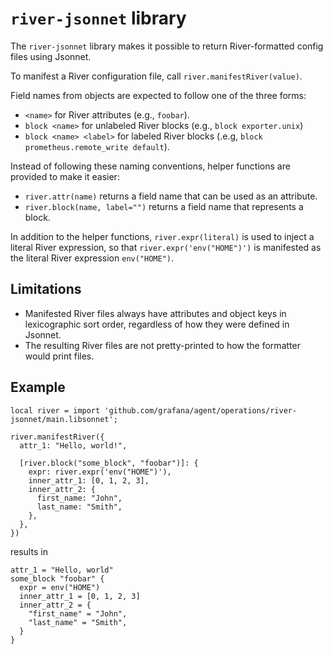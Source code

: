 # `river-jsonnet` library

The `river-jsonnet` library makes it possible to return River-formatted config
files using Jsonnet.

To manifest a River configuration file, call `river.manifestRiver(value)`.

Field names from objects are expected to follow one of the three forms:

* `<name>` for River attributes (e.g., `foobar`).
* `block <name>` for unlabeled River blocks (e.g., `block exporter.unix`)
* `block <name> <label>` for labeled River blocks (.e.g, `block prometheus.remote_write default`).

Instead of following these naming conventions, helper functions are provided to
make it easier:

* `river.attr(name)` returns a field name that can be used as an attribute.
* `river.block(name, label="")` returns a field name that represents a block.

In addition to the helper functions, `river.expr(literal)` is used to inject a
literal River expression, so that `river.expr('env("HOME")')` is manifested as
the literal River expression `env("HOME")`.

## Limitations

* Manifested River files always have attributes and object keys in
  lexicographic sort order, regardless of how they were defined in Jsonnet.
* The resulting River files are not pretty-printed to how the formatter would
  print files.

## Example

```jsonnet
local river = import 'github.com/grafana/agent/operations/river-jsonnet/main.libsonnet';

river.manifestRiver({
  attr_1: "Hello, world!",

  [river.block("some_block", "foobar")]: {
    expr: river.expr('env("HOME")'),
    inner_attr_1: [0, 1, 2, 3],
    inner_attr_2: {
      first_name: "John",
      last_name: "Smith",
    },
  },
})
```

results in

```river
attr_1 = "Hello, world"
some_block "foobar" {
  expr = env("HOME")
  inner_attr_1 = [0, 1, 2, 3]
  inner_attr_2 = {
    "first_name" = "John",
    "last_name" = "Smith",
  }
}
```
